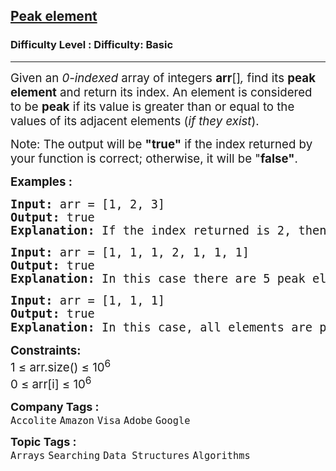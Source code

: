 <h2><a href="https://www.geeksforgeeks.org/problems/peak-element/1?page=1&difficulty=Basic&sortBy=submissions">Peak element</a></h2><h3>Difficulty Level : Difficulty: Basic</h3><hr><div class="problems_problem_content__Xm_eO"><p><span style="font-size: 14pt;">Given an <em>0-indexed</em> array of integers<em> </em><strong>arr</strong>[]<em>,</em> find its <strong>peak element</strong> and return its index. An element is considered to be <strong>peak</strong> if its value is greater than or equal to the values of its adjacent elements (<em>if they exist</em>).</span></p>
<p><span style="font-size: 14pt;">Note: The output will be <strong>"true"</strong> if the index returned by your function is correct; otherwise, it will be "<strong>false"</strong>.</span></p>
<p><span style="font-size: 14pt;"><strong>Examples :<br></strong></span></p>
<pre><span style="font-size: 14pt;"><strong>Input: </strong>arr = [1, 2, 3]
<strong>Output:</strong> true
<strong>Explanation: </strong>If the index returned is 2, then the output printed will be 1. Since arr[2] = 3 is greater than its adjacent elements, and there is no element after it, we can consider it as a peak element. No other index satisfies the same property, so answer will be printed as 0.</span></pre>
<pre><span style="font-size: 14pt;"><strong>Input: </strong>arr = [1, 1, 1, 2, 1, 1, 1]
<strong>Output: </strong>true<strong>
Explanation: </strong>In this case there are 5 peak elements with indices as {0,1,3,5,6}. Returning any of them will give you correct answer.<br></span></pre>
<pre><span style="font-size: 14pt;"><strong>Input: </strong>arr = [1, 1, 1]
<strong>Output: </strong>true<strong>
Explanation: </strong>In this case, all elements are peak elements<span style="font-family: -apple-system, BlinkMacSystemFont, 'Segoe UI', Roboto, Oxygen, Ubuntu, Cantarell, 'Open Sans', 'Helvetica Neue', sans-serif;">.</span></span></pre>
<p><span style="font-size: 14pt;"><strong>Constraints:</strong><br>1 ≤ arr.size() ≤ 10<sup>6</sup><br>0 ≤ arr[i] ≤ 10<sup>6</sup></span></p></div><p><span style=font-size:18px><strong>Company Tags : </strong><br><code>Accolite</code>&nbsp;<code>Amazon</code>&nbsp;<code>Visa</code>&nbsp;<code>Adobe</code>&nbsp;<code>Google</code>&nbsp;<br><p><span style=font-size:18px><strong>Topic Tags : </strong><br><code>Arrays</code>&nbsp;<code>Searching</code>&nbsp;<code>Data Structures</code>&nbsp;<code>Algorithms</code>&nbsp;